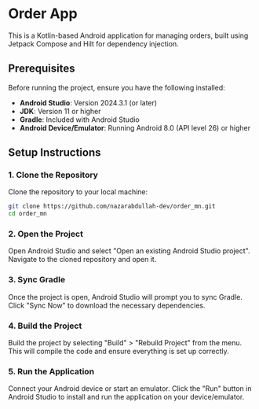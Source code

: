# Order App

This is a Kotlin-based Android application for managing orders, built using Jetpack Compose and Hilt for dependency injection.

## Prerequisites

Before running the project, ensure you have the following installed:

- **Android Studio**: Version 2024.3.1 (or later)
- **JDK**: Version 11 or higher
- **Gradle**: Included with Android Studio
- **Android Device/Emulator**: Running Android 8.0 (API level 26) or higher

## Setup Instructions

### 1. Clone the Repository
Clone the repository to your local machine:
```bash
git clone https://github.com/nazarabdullah-dev/order_mn.git
cd order_mn
```

### 2. Open the Project
Open Android Studio and select "Open an existing Android Studio project". Navigate to the cloned repository and open it.
### 3. Sync Gradle
Once the project is open, Android Studio will prompt you to sync Gradle. Click "Sync Now" to download the necessary dependencies.
### 4. Build the Project
Build the project by selecting "Build" > "Rebuild Project" from the menu. This will compile the code and ensure everything is set up correctly.
### 5. Run the Application
Connect your Android device or start an emulator. Click the "Run" button in Android Studio to install and run the application on your device/emulator.
